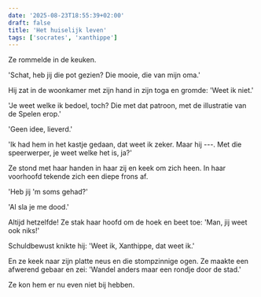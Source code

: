 ```yaml
---
date: '2025-08-23T18:55:39+02:00'
draft: false
title: 'Het huiselijk leven'
tags: ['socrates', 'xanthippe']
---
```


Ze rommelde in de keuken.

'Schat, heb jij die pot gezien? Die mooie, die van mijn oma.'

Hij zat in de woonkamer met zijn hand in zijn toga en gromde: 'Weet ik niet.'

'Je weet welke ik bedoel, toch? Die met dat patroon, met de illustratie van de Spelen erop.'

'Geen idee, lieverd.'

'Ik had hem in het kastje gedaan, dat weet ik zeker. Maar hij ---. Met die speerwerper, je weet welke het is, ja?'

Ze stond met haar handen in haar zij en keek om zich heen. In haar voorhoofd tekende zich een diepe frons af.

'Heb jij 'm soms gehad?'

'Al sla je me dood.'

Altijd hetzelfde! Ze stak haar hoofd om de hoek en beet toe: 'Man, jij weet ook niks!'

Schuldbewust knikte hij: 'Weet ik, Xanthippe, dat weet ik.'

En ze keek naar zijn platte neus en die stompzinnige ogen. Ze maakte een afwerend gebaar en zei: 'Wandel anders maar een rondje door de stad.' 

Ze kon hem er nu even niet bij hebben.